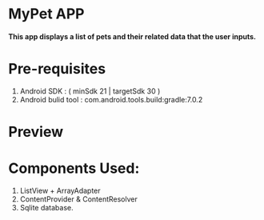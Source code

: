 # MyPet APP
#### This app displays a list of pets and their related data that the user inputs. 

# Pre-requisites
1. Android SDK : ( minSdk 21 | targetSdk 30 )
2. Android bulid tool : com.android.tools.build:gradle:7.0.2

# Preview


# Components Used:
1. ListView + ArrayAdapter
2. ContentProvider & ContentResolver
3. Sqlite database.

